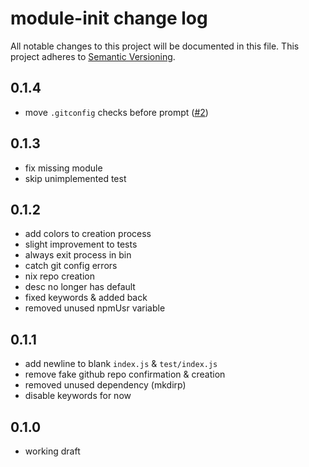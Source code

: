 # module-init change log

All notable changes to this project will be documented in this file.
This project adheres to [Semantic Versioning](http://semver.org/).

## 0.1.4
* move `.gitconfig` checks before prompt ([#2](https://github.com/ngoldman/module-init/issues/2))

## 0.1.3
* fix missing module
* skip unimplemented test

## 0.1.2
* add colors to creation process
* slight improvement to tests
* always exit process in bin
* catch git config errors
* nix repo creation
* desc no longer has default
* fixed keywords & added back
* removed unused npmUsr variable

## 0.1.1
* add newline to blank `index.js` & `test/index.js`
* remove fake github repo confirmation & creation
* removed unused dependency (mkdirp)
* disable keywords for now

## 0.1.0
* working draft
